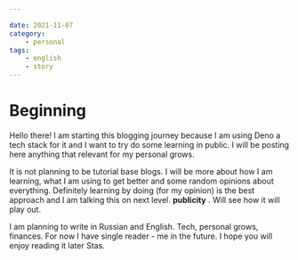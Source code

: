 ```yaml
---

date: 2021-11-07
category:
    - personal
tags:
    - english
    - story
---
```


# Beginning

Hello there! I am starting this blogging journey because I am using Deno a tech
stack for it and I want to try do some learning in public. I will be posting
here anything that relevant for my personal grows.

It is not planning to be tutorial base blogs. I will be more about how I am
learning, what I am using to get better and some random opinions about
everything. Definitely learning by doing (for my opinion) is the best approach
and I am talking this on next level. **publicity** . Will see how it will play
out.

I am planning to write in Russian and English. Tech, personal grows, finances.
For now I have single reader - me in the future. I hope you will enjoy reading
it later Stas.
